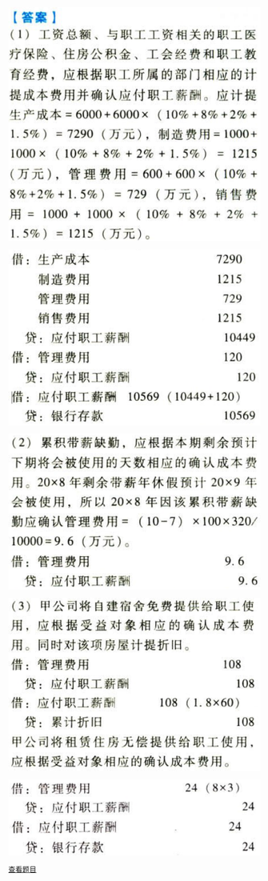 ![](3d317beef2d720bfa40d1c61e333a723.png)

![](f828a24038c813baf335e6511a5fa46e.png)

![](6eb1d35edb807e9bbdd64569eef6cbdb.png)

![](4b1e33294f4ac66bfef1bbc4c6177d39.png)

![](bcfc5212a169010c70d5d0db87eadd7a.png)

[查看题目](../负债.职工薪酬.本章真题.md#11-题目)

